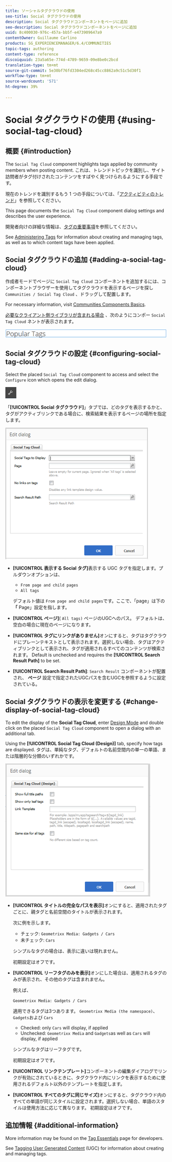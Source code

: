 ```yaml
---
title: ソーシャルタグクラウドの使用
seo-title: Social タグクラウドの使用
description: Social タグクラウドコンポーネントをページに追加
seo-description: Social タグクラウドコンポーネントをページに追加
uuid: 8c400030-976c-457a-bb5f-e473909647a9
contentOwner: Guillaume Carlino
products: SG_EXPERIENCEMANAGER/6.4/COMMUNITIES
topic-tags: authoring
content-type: reference
discoiquuid: 23a5a65e-774d-4789-9659-09e8be0c2bcd
translation-type: tm+mt
source-git-commit: 5e30bf76fd3304ed268c45cc8862a9c51c5d30f1
workflow-type: tm+mt
source-wordcount: '571'
ht-degree: 39%

---
```



# Social タグクラウドの使用 {#using-social-tag-cloud}

## 概要 {#introduction}

The `Social Tag Cloud` component highlights tags applied by community members when posting content. これは、トレンドトピックを識別し、サイト訪問者がタグ付けされたコンテンツをすばやく見つけられるようにする手段です。

現在のトレンドを識別するもう 1 つの手段については、「[アクティビティのトレンド](trends.md)」を参照してください。

This page documents the `Social Tag Cloud` component dialog settings and describes the user experience.

開発者向けの詳細な情報は、[タグの重要事項](tag.md)を参照してください。

See [Administering Tags](../../help/sites-administering/tags.md) for information about creating and managing tags, as well as to which content tags have been applied.

## Social タグクラウドの追加 {#adding-a-social-tag-cloud}

作成者モードでページに `Social Tag Cloud` コンポーネントを追加するには、コンポーネントブラウザーを使用してタグクラウドを表示するページを探し `Communities / Social Tag Cloud` 、ドラッグして配置します。

For necessary information, visit [Communities Components Basics](basics.md).

[必要なクライアント側ライブラリが含まれる場合](tag.md#essentials-for-client-side) 、次のようにコンポー `Social Tag Cloud` ネントが表示されます。

![chlimage_1-303](assets/chlimage_1-303.png)

## Social タグクラウドの設定 {#configuring-social-tag-cloud}

Select the placed `Social Tag Cloud` component to access and select the `Configure` icon which opens the edit dialog.

![chlimage_1-304](assets/chlimage_1-304.png)

「**[!UICONTROL Social タグクラウド]**」タブでは、どのタグを表示するかと、タグがアクティブリンクである場合に、検索結果を表示するページの場所を指定します。

![chlimage_1-305](assets/chlimage_1-305.png)

* **[!UICONTROL 表示する Social タグ]**&#x200B;表示する UGC タグを指定します。プルダウンオプションは、

   * `From page and child pages`
   * `All tags`

   デフォルト値は `From page and child pages`です。ここで、「page」は下の **「** Page」設定を指します。

* **[!UICONTROL ページ]**( 
`All tags)` ページのUGCへのパス。 デフォルトは、空白の場合に現在のページになります。

* **[!UICONTROL タグにリンクがありません]**&#x200B;オンにすると、タグはタグクラウドにプレーンテキストとして表示されます。選択しない場合、タグはアクティブリンクとして表示され、タグが適用されるすべてのコンテンツが検索されます。 Default is unchecked and requires the **[!UICONTROL Search Result Path]** to be set.

* **[!UICONTROL Search Result Path]**: 
`Search Result` コンポーネントが配置され、 **ページ** 設定で指定されたUGCパスを含むUGCを参照するように設定されている。

## Social タグクラウドの表示を変更する {#change-display-of-social-tag-cloud}

To edit the display of the **Social Tag Cloud**, enter [Design Mode](../../help/sites-authoring/default-components-designmode.md) and double click on the placed `Social Tag Cloud` component to open a dialog with an additional tab.

Using the **[!UICONTROL Social Tag Cloud (Design)]** tab, specify how tags are displayed. タグは、単純なタグ、デフォルトの名前空間内の単一の単語、または階層的な分類のいずれかです。

![chlimage_1-306](assets/chlimage_1-306.png)

* **[!UICONTROL タイトルの完全なパスを表示]**&#x200B;オンにすると、適用されたタグごとに、親タグと名前空間のタイトルが表示されます。

   次に例を示します。

   * チェック: `Geometrixx Media: Gadgets / Cars`
   * 未チェック: `Cars`

   シンプルなタグの場合は、表示に違いは現れません。

   初期設定はオフです。

* **[!UICONTROL リーフタグのみを表示]**&#x200B;オンにした場合は、適用されるタグのみが表示され、その他のタグは含まれません。

   例えば、

   `Geometrixx Media: Gadgets / Cars`

   適用できるタグは3つあります。 `Geometrixx Media (the namespace)`、 `Gadgets`および `Cars`

   * Checked: only `Cars` will display, if applied
   * Unchecked: `Geometrixx Media` and `Gadgets`as well as `Cars` will display, if applied

   シンプルなタグはリーフタグです。

   初期設定はオフです。

* **[!UICONTROL リンクテンプレート]**&#x200B;コンポーネントの編集ダイアログでリンクが有効にされているときに、タグクラウド内にリンクを表示するために使用されるデフォルト以外のテンプレートを指定します。

* **[!UICONTROL すべてのタグに同じサイズ]**&#x200B;オンにすると、タグクラウド内のすべての単語が同じスタイルに設定されます。選択しない場合、単語のスタイルは使用方法に応じて異なります。 初期設定はオフです。

## 追加情報 {#additional-information}

More information may be found on the [Tag Essentials](tag.md) page for developers.

See [Tagging User Generated Content](tag-ugc.md) (UGC) for information about creating and managing tags.
